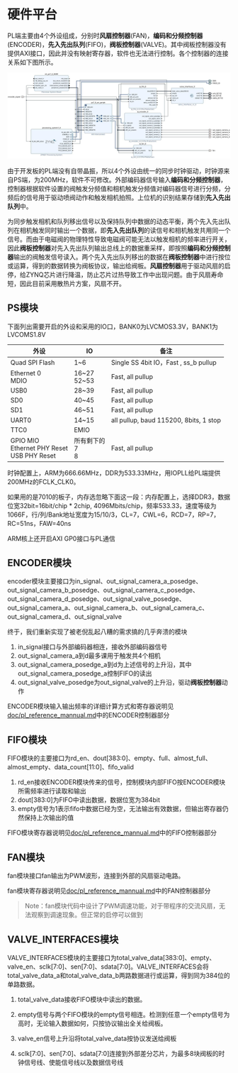 # 硬件平台

PL端主要由4个外设组成，分别时**风扇控制器**(FAN)，**编码和分频控制器**(ENCODER)，**先入先出队列**(FIFO)，**阀板控制器**(VALVE)。其中阀板控制器没有提供AXI接口，因此并没有映射寄存器，软件也无法进行控制。各个控制器的连接关系如下图所示。

![2](hardware_description.assets/system_arch.png)

由于开发板的PL端没有自带晶振，所以4个外设由统一的同步时钟驱动，时钟源来自PS端，为200MHz，软件不可修改。外部编码器信号输入**编码和分频控制器**，控制器根据软件设置的阀触发分频值和相机触发分频值对编码器信号进行分频，分频后的信号用于驱动喷阀动作和触发相机拍照。上位机的识别结果存储到**先入先出队列**中。

为同步触发相机和队列移出信号以及保持队列中数据的动态平衡，两个先入先出队列在相机触发同时输出一个数据，即**先入先出队列**的读信号和相机触发共用同一个信号。而由于电磁阀的物理特性导致电磁阀可能无法以触发相机的频率进行开关，因此**阀板控制器**对先入先出队列输出总线上的数据重采样，即按照**编码和分频控制器**输出的阀触发信号读入。两个先入先出队列移出的数据在**阀板控制器**中进行按位或运算，得到的数据转换为阀板协议，输出给阀板。**风扇控制器**用于驱动风扇的启停，给ZYNQ芯片进行降温，防止芯片过热导致工作中出现问题。由于风扇寿命短，因此目前采用散热片方案，风扇不开。

## PS模块

下面列出需要开启的外设和采用的IO口，BANK0为LVCMOS3.3V，BANK1为LVCOMS1.8V

| 外设                                                | IO                     | 备注                                   |
| --------------------------------------------------- | ---------------------- | -------------------------------------- |
| Quad SPI Flash                                      | 1~6                    | Single SS 4bit IO，Fast , ss_b pullup  |
| Ethernet 0<br />MDIO                                | 16~27<br /> 52~53      | Fast, all pullup                       |
| USB0                                                | 28~39                  | Fast, all pullup                       |
| SD0                                                 | 40~45                  | Fast, all pullup                       |
| SD1                                                 | 46~51                  | Fast, all pullup                       |
| UART0                                               | 14~15                  | all pullup, baud 115200, 8bits, 1 stop |
| TTC0                                                | EMIO                   |                                        |
| GPIO MIO<br />Ethernet PHY Reset<br />USB PHY Reset | 所有剩下的<br/>7<br/>8 | Fast, all pullup                       |

时钟配置上，ARM为666.66MHz，DDR为533.33MHz，用IOPLL给PL端提供200MHz的FCLK_CLK0。

如果用的是7010的板子，内存选忽略下面这一段：内存配置上，选择DDR3，数据位宽32bit=16bit/chip \* 2chip, 4096Mbits/chip，频率533.33，速度等级为1066F，行/列/Bank地址宽度为15/10/3，CL=7，CWL=6，RCD=7，RP=7，RC=51ns，FAW=40ns

ARM核上还开启AXI GP0接口与PL通信

## ENCODER模块

encoder模块主要接口为in_signal、out_signal_camera_a_posedge、out_signal_camera_b_posedge、out_signal_camera_c_posedge、out_signal_camera_d_posedge、out_signal_valve_posedge、out_signal_camera_a、out_signal_camera_b、out_signal_camera_c、out_signal_camera_d、out_signal_valve

终于，我们重新实现了被老倪乱起八糟的需求搞的几乎奔溃的模块

1. in_signal接口与外部编码器相连，接收外部编码器信号
2. out_signal_camera_a到d最多课用于触发共4个相机
3. out_signal_camera_posedge_a到d为上述信号的上升沿，其中out_signal_camera_posedge_a控制FIFO的读出
5. out_signal_valve_posedge为out_signal_valve的上升沿，驱动**阀板控制器**动作


ENCODER模块输入输出频率的详细计算方式和寄存器说明见[doc/pl_reference_mannual.md](pl_reference_mannual.md)中的ENCODER控制器部分

## FIFO模块

FIFO模块的主要接口为rd_en、dout[383:0]、empty、full、almost_full、almost_empty、data_count[11:0]、fifo_valid

1. rd_en接收ENCODER模块传来的信号，控制模块内部FIFO按ENCODER模块所需频率进行读取和输出
2. dout[383:0]为FIFO中读出数据，数据位宽为384bit
3. empty信号为1表示fifo中数据已经为空，无法输出有效数据，但输出寄存器仍然保持上次输出的值

FIFO模块寄存器说明见[doc/pl_reference_mannual.md](pl_reference_mannual.md)中的FIFO控制器部分

## FAN模块

fan模块接口fan输出为PWM波形，连接到外部的风扇驱动电路。

fan模块寄存器说明见[doc/pl_reference_mannual.md](pl_reference_mannual.md)中的FAN控制器部分

> Note：fan模块代码中设计了PWM调速功能，对于带程序的交流风扇，无法观察到调速现象。但正常的启停可以做到

## VALVE_INTERFACES模块

VALVE_INTERFACES模块的主要接口为total_valve_data[383:0]、empty、valve_en、sclk[7:0]、sen[7:0]、sdata[7:0]。VALVE_INTERFACES会将total_valve_data_a和total_valve_data_b两路数据进行或运算，得到同为384位的单路数据。

1. total_valve_data接收FIFO模块中读出的数据。

2. empty信号与两个FIFO模块的empty信号相连。检测到任意一个empty信号为高时，无论输入数据如何，只按协议输出全关给阀板。
3. valve_en信号上升沿将total_valve_data按协议发送给阀板
4. sclk[7:0]、sen[7:0]、sdata[7:0]连接到外部差分芯片，为最多8块阀板的时钟信号线、使能信号线以及数据信号线
